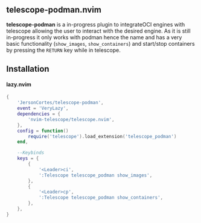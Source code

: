 ## telescope-podman.nvim

**telescope-podman** is a in-progress plugin to integrateOCI engines with telescope allowing the user to interact
with the desired engine. As it is still in-progress it only works with podman hence the name and has a very basic
functionality (`show_images`, `show_containers`) and start/stop containers by pressing the `RETURN` key while in telescope.

## Installation

#### lazy.nvim

```lua
{
	'JersonCortes/telescope-podman',
	event = 'VeryLazy',
	dependencies = {
		'nvim-telescope/telescope.nvim',
	},
	config = function()
		require('telescope').load_extension('telescope_podman')
	end,

	--Keybinds
	keys = {
		{
			'<Leader>ci',
            ':Telescope telescope_podman show_images',
		},
		{
			'<Leader>cp',
			':Telescope telescope_podman show_containers',
		},
	},
}
```
